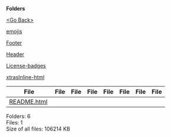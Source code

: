 **Folders**

[&lt;Go Back&gt;](../right.html)

[emojis](emojis/right.html)

[Footer](Footer/right.html)

[Header](Header/right.html)

[License-badges](License-badges/right.html)

[xtrasInline-html](xtrasInline-html/right.html)

<table><thead><tr class="header"><th><strong>File</strong></th><th><strong>File</strong></th><th><strong>File</strong></th><th><strong>File</strong></th><th><strong>File</strong></th><th><strong>File</strong></th><th><strong>File</strong></th><th><strong>File</strong></th></tr></thead><tbody><tr class="odd"><td><a href="README.html">README.html</a> </td><td></td><td></td><td></td><td></td><td></td><td></td><td></td></tr></tbody></table>

Folders: 6  
Files: 1  
Size of all files: 106214 KB
